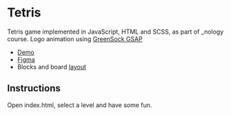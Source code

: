 # Tetris

Tetris game implemented in JavaScript, HTML and SCSS, as part of _nology course.
Logo animation using [GreenSock GSAP](https://greensock.com/gsap/)

- [Demo](https://cristianamm.github.io/javascript-tetris-game/) 
- [Figma](https://www.figma.com/file/J0TzEnwLWOhwbip6Dwrnyk/Tetris?node-id=0%3A1)
- Blocks and board [layout](https://docs.google.com/spreadsheets/d/1NmNasGEGATGHBE4LH_nZ8SJ_KBi4s2siDAxmuY6JQJ4/edit?usp=sharing)

## Instructions

Open index.html, select a level and have some fun.